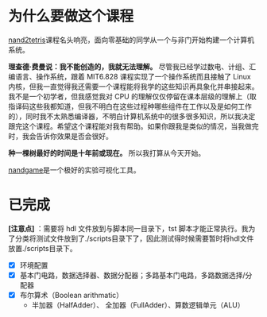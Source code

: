 # 为什么要做这个课程

[nand2tetris](https://www.nand2tetris.org/)课程名头响亮，面向零基础的同学从一个与非门开始构建一个计算机系统。

**理查德·费曼说：我不能创造的，我就无法理解。** 尽管我已经学过数电、计组、汇编语言、操作系统，跟着 MIT6.828 课程实现了一个操作系统而且接触了 Linux 内核，但我一直觉得我还需要一个课程能将我学的这些知识再具象化并串接起来。我不是一个初学者，但我感觉我对 CPU 的理解仅仅停留在课本层级的理解上（取指译码这些我都知道，但我不明白在这些过程种哪些组件在工作以及是如何工作的），同时我不太熟悉编译器，不明白计算机系统中的很多很多知识，所以我决定跟完这个课程。希望这个课程能对我有帮助。如果你跟我是类似的情况，当我做完时，我会告诉你效果是否会很好。

**种一棵树最好的时间是十年前或现在。** 所以我打算从今天开始。

[nandgame](https://nandgame.com/)是一个极好的实验可视化工具。


# 已完成

**[注意点]** ：需要将 hdl 文件放到与脚本同一目录下，tst 脚本才能正常执行。我为了分类将测试文件放到了./scripts目录下了，因此测试得时候需要暂时将hdl文件放置./scripts目录下。

- [x] 环境配置
- [x] 基本门电路，数据选择器、数据分配器；多路基本门电路，多路数据选择/分配器
- [x] 布尔算术（Boolean arithmatic）
  - 半加器（HalfAdder）、 全加器（FullAdder）、算数逻辑单元（ALU）
